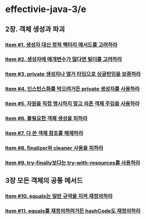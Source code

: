 # effectivie-java-3/e
## 2장. 객체 생성과 파괴
### [Item #1. 생성자 대신 정적 팩터리 메서드를 고려하라](https://github.com/yhmane/effective-java-3-e/blob/master/src/chapter2/item1/README.md)
### [Item #2. 생성자에 매개변수가 많다면 빌더를 고려하라](https://github.com/yhmane/effective-java-3-e/blob/master/src/chapter2/item2/README.md)
### [Item #3. private 생성자나 열거 타입으로 싱글턴임을 보증하라](https://github.com/yhmane/effective-java-3-e/blob/master/src/chapter2/item3/README.md)
### [Item #4. 인스턴스화를 막으려거든 private 생성자를 사용하라](https://github.com/yhmane/effective-java-3-e/blob/master/src/chapter2/item4/README.md)
### [Item #5. 자원을 직접 명시하지 말고 의존 객체 주입을 사용하라](https://github.com/yhmane/effective-java-3-e/blob/master/src/chapter2/item5/README.md)
### [Item #6. 불필요한 객체 생성을 피하라](https://github.com/yhmane/effective-java-3-e/blob/master/src/chapter2/item6/README.md)
### [Item #7. 다 쓴 객체 참조를 해제하라](https://github.com/yhmane/effective-java-3-e/blob/master/src/chapter2/item7/README.md)
### [Item #8. finalizer와 cleaner 사용을 피하라](https://github.com/yhmane/effective-java-3-e/blob/master/src/chapter2/item8/README.md)
### [Item #9. try-finally보다는 try-with-resources를 사용하라](https://github.com/yhmane/effective-java-3-e/blob/master/src/chapter2/item9/README.md)

## 3장 모든 객체의 공통 메서드
### [Item #10. equals는 일반 규약을 지켜 재정의하라](https://github.com/yhmane/effective-java-3-e/blob/master/src/chapter3/item10/README.md)
### [Item #11. equals를 재정의하려거든 hashCode도 재정의하라](https://github.com/yhmane/effective-java-3-e/blob/master/src/chapter3/item11/README.md)

